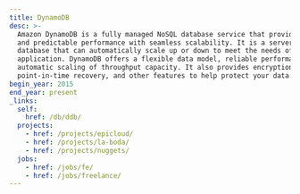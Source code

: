 ```yaml
---
title: DynamoDB
desc: >-
  Amazon DynamoDB is a fully managed NoSQL database service that provides fast
  and predictable performance with seamless scalability. It is a serverless
  database that can automatically scale up or down to meet the needs of your
  application. DynamoDB offers a flexible data model, reliable performance, and
  automatic scaling of throughput capacity. It also provides encryption at rest,
  point-in-time recovery, and other features to help protect your data.
begin_year: 2015
end_year: present
_links:
  self:
    href: /db/ddb/
  projects:
    - href: /projects/epicloud/
    - href: /projects/la-boda/
    - href: /projects/nuggets/
  jobs:
    - href: /jobs/fe/
    - href: /jobs/freelance/
---
```

